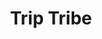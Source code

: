 ---
layout: project
order: 2
metatitle: Trip Tribe ✕ Esten.co
metadescription: A community built around joining extraordinary wellness retreats hosted by trusted leaders worldwide
metaimg: portfolio/trip-tribe/triptribe-1.jpg
device: desktop
title: Trip Tribe
headline: Extraordinary wellness retreats with trusted leaders
hyperlink: Coming Soon
hex: "4a7388"
hex2: "a3bfcc"
agency: Lift Interactive
type: Web App
role: Design
bug: trip-tribe-bug.png
cardbackground: trip-tribe-background.png
cardbackgroundalt: Trip Tribe supporting graphic of a woman doing yoga
herographic: trip-tribe-herographic.jpg
herographicalt: Homepage screenshot of the Trip Tribe web application
introimgalt: Grid of screenshots from various pages of the Trip Tribe web application
screens1title: Trip Makers
screens1description: Trip Tribe had run successful trips for years before we met, but where they excelled in technology and community building they lacked in design and user experience. That's where we came in, re-thinking their application screen by screen from user-flow to design. 
screens1desktop: triptribe-screen-1.jpg
screens1desktopalt: Responsive desktop screenshot of the Trip Tribe web application "Cari Javoroski" leader profile page
screens2desktop: triptribe-screen-2.jpg
screens2desktopalt: Responsive desktop screenshot of the Trip Tribe web application "home" page
screens3desktop: triptribe-screen-3.jpg
screens3desktopalt: Responsive desktop screenshot of the Trip Tribe web application "destinations" listing page
bustoutimage: trip-tribe-bigimage.jpg
bustoutimagealt: Imagery of a group of people enjoying a white-water rafting travel experience
screens2title: Aesthetics
screens2description: When designing a web application of this size it becomes less about style than it is about user experience and intuition. Consequently, spacious stark layouts were utilized to break down content into digestible chunks, while smart layouts and colour application guides users to where they need to go.
<!-- screens2linktext: -->
<!-- screens2linkurl: -->
screens2firstimage: trip-tribe-mobile1.jpg
screens2firstimagealt: Responsive mobile screenshot of the Trip Tribe web application "retreats" listing page
screens2secondimage: trip-tribe-mobile2.jpg
screens2secondimagealt: Responsive mobile screenshot of the Trip Tribe web application trip detail page
screens2thirdimage: trip-tribe-mobile3.jpg
screens2thirdimagealt: Responsive mobile screenshot of the Trip Tribe web application "Greek Island Fitness and Wellness Retreat" trip page
screens2fourthimage: trip-tribe-mobile4.jpg
screens2fourthimagealt: Responsive mobile screenshot of the Trip Tribe web application "Destination" menu page
<!-- screens3title: -->
screens3blockquote: A thoughtful and creative team, they efficiently delivered designs that exceeded expectations. By providing communication tools and draft designs, the team facilitated transparent collaboration. Their responsiveness and expertise were a couple of their notable qualities.
screens3description: Dave Aidekman
<!-- screens3linktext: -->
<!-- screens3linkurl: -->
outroimage: triptribe-2.jpg
outroimagealt: Grid of screenshots from various pages of the Trip Tribe web application
svg-box: "0 0 151 150"
svg-path: "M75.9409801,0 C117.292345,0 150.941235,33.6486 150.941235,75 C150.941235,116.351 117.292345,150 75.9409801,150 C34.5898152,150 0.941235099,116.351 0.941235099,75 C0.941235099,33.6486 34.5898152,0 75.9409801,0 Z M52.4243569,47.8378 C51.2081609,47.8378 49.9919649,48.2432 49.1811675,49.054 C48.3703702,49.8648 47.9649715,51.081 47.9649715,52.2972 C47.9649715,53.5134 48.3703702,54.7297 49.1811675,55.5405 L49.1811675,55.5405 L71.8837934,75.8107 L37.8299046,105.811 C37.0190072,106.622 36.2082099,107.838 36.2082099,108.649 C36.2082099,109.865 36.6136086,111.081 37.4245059,111.892 C38.2353033,112.703 39.4514993,113.108 40.6676953,113.108 C41.8838914,113.108 43.1000874,112.703 43.9108847,111.892 L43.9108847,111.892 L75.1269828,79.054 L93.7756218,101.757 C94.5864192,102.568 95.8026152,103.378 97.0188112,103.378 L97.0188112,103.378 L97.4242099,103.378 C98.6405059,103.378 99.4513033,102.973 100.262401,102.162 C101.073398,101.351 101.478397,100.135 101.478397,98.9189 C101.382397,98.7274 101.286397,98.5134 101.185398,98.2875 C100.858399,97.5564 100.4764,96.7004 99.856702,96.081 L99.856702,96.081 L76.3432788,74.1891 L55.2622477,49.4594 C54.6428497,48.84 53.7868525,48.4572 53.0557549,48.1302 C52.8298556,48.0292 52.6158563,47.9335 52.4243569,47.8378 Z M39.4530993,71.7568 C38.2369033,71.7568 37.0207072,72.1622 36.2098099,72.973 C35.3990125,73.7839 34.9936139,75.0001 34.9936139,76.2163 C34.9936139,77.4325 35.3990125,78.6487 36.2098099,79.4595 C37.0207072,80.2703 38.2369033,80.6757 39.4530993,80.6757 L39.4530993,80.6757 L59.3179344,79.0541 L62.9665225,75.8109 L59.7233331,72.973 Z M109.992369,70.946 L84.856851,72.973 L84.0460536,72.973 L90.9378311,78.6487 L109.992369,79.8649 L110.397368,79.8649 L110.635287,79.8594947 C111.721497,79.8090449 112.478427,79.4054467 113.235358,78.6487 C114.046356,77.8379 114.451354,76.6217 114.451354,75.4054 C114.451354,74.1892 114.046356,72.973 113.235358,72.1622 C112.424361,71.3514 111.208365,70.946 109.992369,70.946 L109.992369,70.946 Z M110.399368,37.2974 C109.183372,37.2974 107.967375,37.7028 107.156378,38.5136 L107.156378,38.5136 L80.3997655,68.5136 L87.291543,67.7028 L113.237358,44.5947 L113.389222,44.4381046 C114.146562,43.6333586 114.859353,42.516925 114.859353,41.7568 C114.859353,40.5406 114.453354,39.3244 113.642357,38.5136 C112.83236,37.7028 111.615364,37.2974 110.399368,37.2974 Z"
---